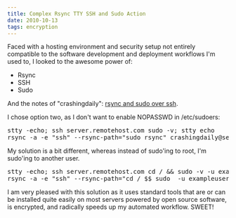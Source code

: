```yaml
---
title: Complex Rsync TTY SSH and Sudo Action
date: 2010-10-13
tags: encryption
---
```

Faced with a hosting environment and security setup not entirely compatible to the software development and deployment workflows I'm used to, I looked to the awesome power of:

* Rsync
* SSH
* Sudo

And the notes of "crashingdaily": [rsync and sudo over ssh](http://crashingdaily.wordpress.com/2007/06/29/rsync-and-sudo-over-ssh/).

I chose option two, as I don't want to enable NOPASSWD in /etc/sudoers:

<pre class="sh_sh">
stty -echo; ssh server.remotehost.com sudo -v; stty echo
rsync -a -e "ssh" --rsync-path="sudo rsync" crashingdaily@server.remotehost.com:/u02/data_pump_dir/ /archive
</pre>

My solution is a bit different, whereas instead of sudo'ing to root, I'm sudo'ing to another user.

<pre class="sh_sh">
stty -echo; ssh server.remotehost.com cd / && sudo -v -u exampleuser; stty echo
rsync -a -e "ssh" --rsync-path="cd / $$ sudo  -u exampleuser rsync" crashingdaily@server.remotehost.com:/u02/data_pump_dir/ /archive
</pre>

I am very pleased with this solution as it uses standard tools that are or can be installed quite easily on most servers powered by open source software, is encrypted, and radically speeds up my automated workflow. SWEET!

